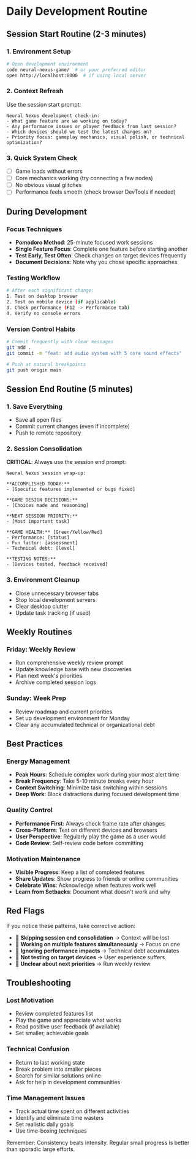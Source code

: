 # Daily Development Routine

## Session Start Routine (2-3 minutes)

### 1. Environment Setup
```bash
# Open development environment
code neural-nexus-game/  # or your preferred editor
open http://localhost:8000  # if using local server
```

### 2. Context Refresh
Use the session start prompt:
```
Neural Nexus development check-in:
- What game feature are we working on today?
- Any performance issues or player feedback from last session?
- Which devices should we test the latest changes on?
- Priority focus: gameplay mechanics, visual polish, or technical optimization?
```

### 3. Quick System Check
- [ ] Game loads without errors
- [ ] Core mechanics working (try connecting a few nodes)
- [ ] No obvious visual glitches
- [ ] Performance feels smooth (check browser DevTools if needed)

## During Development

### Focus Techniques
- **Pomodoro Method**: 25-minute focused work sessions
- **Single Feature Focus**: Complete one feature before starting another
- **Test Early, Test Often**: Check changes on target devices frequently
- **Document Decisions**: Note why you chose specific approaches

### Testing Workflow
```bash
# After each significant change:
1. Test on desktop browser
2. Test on mobile device (if applicable)
3. Check performance (F12 -> Performance tab)
4. Verify no console errors
```

### Version Control Habits
```bash
# Commit frequently with clear messages
git add .
git commit -m "feat: add audio system with 5 core sound effects"

# Push at natural breakpoints
git push origin main
```

## Session End Routine (5 minutes)

### 1. Save Everything
- Save all open files
- Commit current changes (even if incomplete)
- Push to remote repository

### 2. Session Consolidation
**CRITICAL**: Always use the session end prompt:
```
Neural Nexus session wrap-up:

**ACCOMPLISHED TODAY:**
- [Specific features implemented or bugs fixed]

**GAME DESIGN DECISIONS:**
- [Choices made and reasoning]

**NEXT SESSION PRIORITY:**
- [Most important task]

**GAME HEALTH:** [Green/Yellow/Red]
- Performance: [status]
- Fun factor: [assessment]
- Technical debt: [level]

**TESTING NOTES:**
- [Devices tested, feedback received]
```

### 3. Environment Cleanup
- Close unnecessary browser tabs
- Stop local development servers
- Clear desktop clutter
- Update task tracking (if used)

## Weekly Routines

### Friday: Weekly Review
- Run comprehensive weekly review prompt
- Update knowledge base with new discoveries
- Plan next week's priorities
- Archive completed session logs

### Sunday: Week Prep
- Review roadmap and current priorities
- Set up development environment for Monday
- Clear any accumulated technical or organizational debt

## Best Practices

### Energy Management
- **Peak Hours**: Schedule complex work during your most alert time
- **Break Frequency**: Take 5-10 minute breaks every hour
- **Context Switching**: Minimize task switching within sessions
- **Deep Work**: Block distractions during focused development time

### Quality Control
- **Performance First**: Always check frame rate after changes
- **Cross-Platform**: Test on different devices and browsers
- **User Perspective**: Regularly play the game as a user would
- **Code Review**: Self-review code before committing

### Motivation Maintenance
- **Visible Progress**: Keep a list of completed features
- **Share Updates**: Show progress to friends or online communities
- **Celebrate Wins**: Acknowledge when features work well
- **Learn from Setbacks**: Document what doesn't work and why

## Red Flags

If you notice these patterns, take corrective action:

- 🚨 **Skipping session end consolidation** → Context will be lost
- 🚨 **Working on multiple features simultaneously** → Focus on one
- 🚨 **Ignoring performance impacts** → Technical debt accumulates
- 🚨 **Not testing on target devices** → User experience suffers
- 🚨 **Unclear about next priorities** → Run weekly review

## Troubleshooting

### Lost Motivation
- Review completed features list
- Play the game and appreciate what works
- Read positive user feedback (if available)
- Set smaller, achievable goals

### Technical Confusion
- Return to last working state
- Break problem into smaller pieces
- Search for similar solutions online
- Ask for help in development communities

### Time Management Issues
- Track actual time spent on different activities
- Identify and eliminate time wasters
- Set realistic daily goals
- Use time-boxing techniques

Remember: Consistency beats intensity. Regular small progress is better than sporadic large efforts.